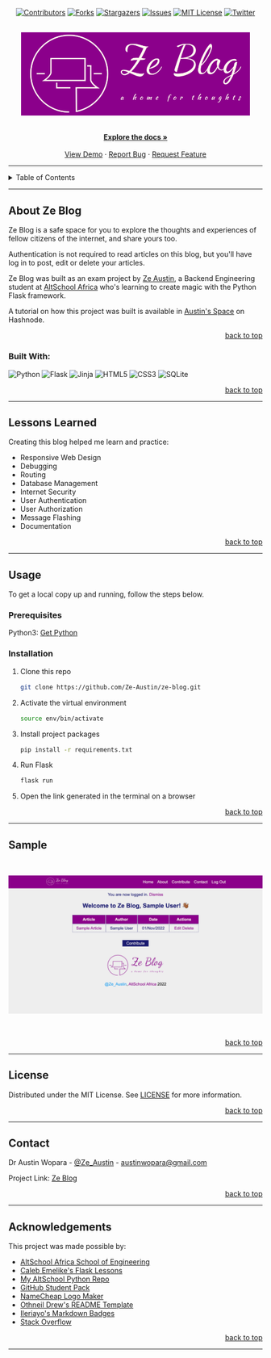 <!-- Back to Top Navigation Anchor -->
<a name="readme-top"></a>

<!-- Project Shields -->
<div align="center">

  [![Contributors][contributors-shield]][contributors-url]
  [![Forks][forks-shield]][forks-url]
  [![Stargazers][stars-shield]][stars-url]
  [![Issues][issues-shield]][issues-url]
  [![MIT License][license-shield]][license-url]
  [![Twitter][twitter-shield]][twitter-url]
</div>

<!-- Project Logo -->
<br />
<div align="center">
  <a href="https://github.com/Ze-Austin/ze-blog">
    <img src="static/Ze_Blog_Logo/site.png" alt="Logo" width="90%" height="30%">
  </a>
</div>

<br />

<div>
  <p align="center">
    <a href="https://github.com/Ze-Austin/ze-blog#readme"><strong>Explore the docs »</strong></a>
    <br />
    <br />
    <a href="https://github.com/Ze-Austin/ze-blog/blob/main/static/screenshot.png">View Demo</a>
    ·
    <a href="https://github.com/Ze-Austin/ze-blog/issues">Report Bug</a>
    ·
    <a href="https://github.com/Ze-Austin/ze-blog/issues">Request Feature</a>
  </p>
</div>

---

<!-- Table of Contents -->
<details>
  <summary>Table of Contents</summary>
  <ol>
    <li>
      <a href="#about-ze-blog">About Ze Blog</a>
      <ul>
        <li><a href="#built-with">Built With</a></li>
      </ul>
    </li>
    <li>
      <a href="#lessons-learned">Lessons Learned</a>
    </li>
    <li>
      <a href="#usage">Usage</a>
      <ul>
        <li><a href="#prerequisites">Prerequisites</a></li>
        <li><a href="#installation">Installation</a></li>
      </ul>
    </li>    
    <li><a href="#sample">Sample</a></li>
    <li><a href="#license">License</a></li>
    <li><a href="#contact">Contact</a></li>
    <li><a href="#acknowledgments">Acknowledgments</a></li>
  </ol>
  <p align="right"><a href="#readme-top">back to top</a></p>
</details>

---

<!-- About the Blog -->
## About Ze Blog

Ze Blog is a safe space for you to explore the thoughts and experiences of fellow citizens of the internet, and share yours too.

Authentication is not required to read articles on this blog, but you'll have log in to post, edit or delete your articles.

Ze Blog was built as an exam project by <a href="https://www.github.com/Ze-Austin">Ze Austin</a>, a Backend Engineering student at <a href="https://altschoolafrica.com/schools/engineering">AltSchool Africa</a> who's learning to create magic with the Python Flask framework.

A tutorial on how this project was built is available in [Austin's Space](https://ze-austin.hashnode.dev/flask-blog-project) on Hashnode.

<p align="right"><a href="#readme-top">back to top</a></p>

### Built With:

![Python][python]
![Flask][flask]
![Jinja][jinja]
![HTML5][html5]
![CSS3][css3]
![SQLite][sqlite]

<p align="right"><a href="#readme-top">back to top</a></p>

---
<!-- Lessons from the Project -->
## Lessons Learned

Creating this blog helped me learn and practice:
* Responsive Web Design
* Debugging
* Routing
* Database Management
* Internet Security
* User Authentication
* User Authorization
* Message Flashing
* Documentation

<p align="right"><a href="#readme-top">back to top</a></p>

---

<!-- GETTING STARTED -->
## Usage

To get a local copy up and running, follow the steps below.

### Prerequisites

Python3: [Get Python](https://www.python.org/downloads/)

### Installation

1. Clone this repo
   ```sh
   git clone https://github.com/Ze-Austin/ze-blog.git
   ```
2. Activate the virtual environment
   ```sh
   source env/bin/activate
   ```
3. Install project packages
   ```sh
   pip install -r requirements.txt
   ```
4. Run Flask
   ```sh
   flask run
   ```
5. Open the link generated in the terminal on a browser  

<p align="right"><a href="#readme-top">back to top</a></p>

---

<!-- Sample Screenshot -->
## Sample

<br />

[![Ze Blog Screenshot][ze-blog-screenshot]](https://github.com/Ze-Austin/ze-blog/blob/main/static/screenshot.png)

<br/>

<p align="right"><a href="#readme-top">back to top</a></p>

---

<!-- License -->
## License

Distributed under the MIT License. See <a href="https://github.com/Ze-Austin/ze-blog/blob/main/LICENSE">LICENSE</a> for more information.

<p align="right"><a href="#readme-top">back to top</a></p>

---

<!-- Contact -->
## Contact

Dr Austin Wopara - [@Ze_Austin](https://twitter.com/Ze_Austin) - austinwopara@gmail.com

Project Link: [Ze Blog](https://github.com/Ze-Austin/ze-blog)

<p align="right"><a href="#readme-top">back to top</a></p>

---

<!-- Acknowledgements -->
## Acknowledgements

This project was made possible by:

* [AltSchool Africa School of Engineering](https://altschoolafrica.com/schools/engineering)
* [Caleb Emelike's Flask Lessons](https://github.com/CalebEmelike)
* [My AltSchool Python Repo](https://github.com/Ze-Austin/altschool-python)
* [GitHub Student Pack](https://education.github.com/globalcampus/student)
* [NameCheap Logo Maker](https://www.namecheap.com/logo-maker/)
* [Othneil Drew's README Template](https://github.com/othneildrew/Best-README-Template)
* [Ileriayo's Markdown Badges](https://github.com/Ileriayo/markdown-badges)
* [Stack Overflow](https://stackoverflow.com/)

<p align="right"><a href="#readme-top">back to top</a></p>

---

<!-- Markdown Links & Images -->
[contributors-shield]: https://img.shields.io/github/contributors/Ze-Austin/ze-blog.svg?style=for-the-badge
[contributors-url]: https://github.com/Ze-Austin/ze-blog/graphs/contributors
[forks-shield]: https://img.shields.io/github/forks/Ze-Austin/ze-blog.svg?style=for-the-badge
[forks-url]: https://github.com/Ze-Austin/ze-blog/network/members
[stars-shield]: https://img.shields.io/github/stars/Ze-Austin/ze-blog.svg?style=for-the-badge
[stars-url]: https://github.com/Ze-Austin/ze-blog/stargazers
[issues-shield]: https://img.shields.io/github/issues/Ze-Austin/ze-blog.svg?style=for-the-badge
[issues-url]: https://github.com/Ze-Austin/ze-blogissues
[license-shield]: https://img.shields.io/github/license/Ze-Austin/ze-blog.svg?style=for-the-badge
[license-url]: https://github.com/Ze-Austin/ze-blog/blob/main/LICENSE.txt
[twitter-shield]: https://img.shields.io/badge/-@ze_austin-1ca0f1?style=for-the-badge&logo=twitter&logoColor=white&link=https://twitter.com/ze_austin
[twitter-url]: https://twitter.com/ze_austin
[ze-blog-screenshot]: static/screenshot.png
[python]: https://img.shields.io/badge/python-3670A0?style=for-the-badge&logo=python&logoColor=ffdd54
[flask]: https://img.shields.io/badge/flask-%23000.svg?style=for-the-badge&logo=flask&logoColor=white
[jinja]: https://img.shields.io/badge/jinja-white.svg?style=for-the-badge&logo=jinja&logoColor=black
[html5]: https://img.shields.io/badge/html5-%23E34F26.svg?style=for-the-badge&logo=html5&logoColor=white
[css3]: https://img.shields.io/badge/css3-%231572B6.svg?style=for-the-badge&logo=css3&logoColor=white
[sqlite]: https://img.shields.io/badge/sqlite-%2307405e.svg?style=for-the-badge&logo=sqlite&logoColor=white